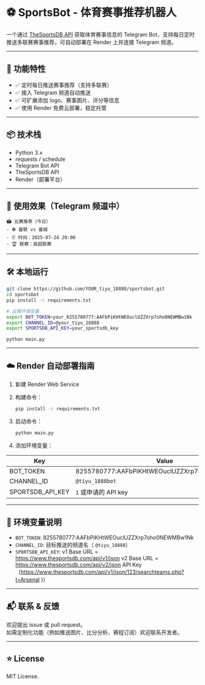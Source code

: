 
# ⚽ SportsBot - 体育赛事推荐机器人

一个通过 [TheSportsDB API](https://www.thesportsdb.com/) 获取体育赛事信息的 Telegram Bot，支持每日定时推送多联赛赛事推荐，可自动部署在 Render 上并连接 Telegram 频道。

---

## 🚀 功能特性

- ✅ 定时每日推送赛事推荐（支持多联赛）
- ✅ 接入 Telegram 频道自动推送
- ✅ 可扩展添加 logo、赛事图片、评分等信息
- ✅ 使用 Render 免费云部署，稳定托管

---

## 📦 技术栈

- Python 3.x
- requests / schedule
- Telegram Bot API
- TheSportsDB API
- Render（部署平台）

---

## 📸 使用效果（Telegram 频道中）

```
🏟️ 比赛推荐（今日）
- ⚽ 曼联 vs 曼城
- ⏰ 时间：2025-07-24 20:00
- 🏆 联赛：英超联赛
```

---

## 🛠️ 本地运行

```bash
git clone https://github.com/YOUR_tiyu_18888/sportsbot.git
cd sportsbot
pip install -r requirements.txt

# 设置环境变量
export BOT_TOKEN=your_8255780777:AAFbPiKHtWEOuclUZZXrp7oho0NEWMBw1Nk
export CHANNEL_ID=@your_tiyu_18888
export SPORTSDB_API_KEY=your_sportsdb_key

python main.py
```

---

## ☁️ Render 自动部署指南

1. 新建 Render Web Service
2. 构建命令：

   ```bash
   pip install -r requirements.txt
   ```

3. 启动命令：

   ```bash
   python main.py
   ```

4. 添加环境变量：

| Key                | Value                  |
|--------------------|------------------------|
| BOT_TOKEN          |8255780777:AAFbPiKHtWEOuclUZZXrp7oho0NEWMBw1Nk |
| CHANNEL_ID         | `@tiyu_1888bot`   |
| SPORTSDB_API_KEY   | `1` 或申请的 API key   |

---

## 📌 环境变量说明

- `BOT_TOKEN`: 8255780777:AAFbPiKHtWEOuclUZZXrp7oho0NEWMBw1Nk
- `CHANNEL_ID`: 目标推送的频道名（ `@tiyu_18888`）
- `SPORTSDB_API_KEY`: v1 Base URL = https://www.thesportsdb.com/api/v1/json
v2 Base URL = https://www.thesportsdb.com/api/v2/json API Key（https://www.thesportsdb.com/api/v1/json/123/searchteams.php?t=Arsenal
)）

---

## 📬 联系 & 反馈

欢迎提出 issue 或 pull request。  
如需定制化功能（例如推送图片、比分分析、赛程订阅）欢迎联系开发者。

---

## ⭐ License

MIT License.
